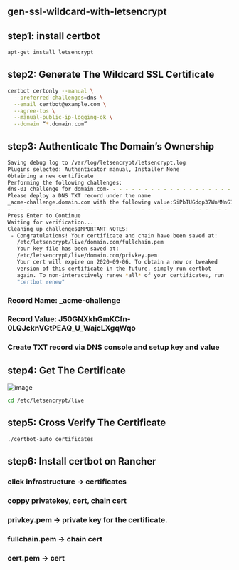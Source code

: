 ## gen-ssl-wildcard-with-letsencrypt
## step1: install certbot
```bash
apt-get install letsencrypt
```
## step2: Generate The Wildcard SSL Certificate
```bash
certbot certonly --manual \
  --preferred-challenges=dns \
  --email certbot@example.com \
  --agree-tos \
  --manual-public-ip-logging-ok \
  --domain “*.domain.com”
```
## step3: Authenticate The Domain’s Ownership
```bash
Saving debug log to /var/log/letsencrypt/letsencrypt.log
Plugins selected: Authenticator manual, Installer None
Obtaining a new certificate
Performing the following challenges:
dns-01 challenge for domain.com- - - - - - - - - - - - - - - - - - - - - - - - - - - - - - - - - - - - - - - -
Please deploy a DNS TXT record under the name
_acme-challenge.domain.com with the following value:SiPbTUGdqp37WnMNnG17N4qoZEVIiuO_MivrrhYmW-YBefore continuing, verify the record is deployed.
- - - - - - - - - - - - - - - - - - - - - - - - - - - - - - - - - - - - - - - -
Press Enter to Continue
Waiting for verification...
Cleaning up challengesIMPORTANT NOTES:
 - Congratulations! Your certificate and chain have been saved at:
   /etc/letsencrypt/live/domain.com/fullchain.pem
   Your key file has been saved at:
   /etc/letsencrypt/live/domain.com/privkey.pem
   Your cert will expire on 2020-09-06. To obtain a new or tweaked
   version of this certificate in the future, simply run certbot
   again. To non-interactively renew *all* of your certificates, run
   "certbot renew"
```
### Record Name: _acme-challenge
### Record Value: J50GNXkhGmKCfn-0LQJcknVGtPEAQ_U_WajcLXgqWqo
### Create TXT record via DNS console and setup key and value

## step4: Get The Certificate
![image](https://user-images.githubusercontent.com/53284451/118622121-32aafc80-b7f1-11eb-9aa0-153d164e578f.png)

```bash
cd /etc/letsencrypt/live
```

## step5: Cross Verify The Certificate
```bash
./certbot-auto certificates
```
## step6: Install certbot on Rancher
### click infrastructure -> certificates
### coppy privatekey, cert, chain cert
### privkey.pem -> private key for the certificate.
### fullchain.pem -> chain cert
### cert.pem -> cert

